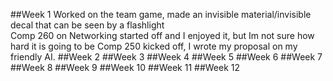 ##Week 1
Worked on the team game, made an invisible material/invisible decal that can be seen by a flashlight  
Comp 260 on Networking started off and I enjoyed it, but Im not sure how hard it is going to be
Comp 250 kicked off, I wrote my proposal on my friendly AI.
##Week 2
##Week 3
##Week 4
##Week 5
##Week 6
##Week 7
##Week 8
##Week 9
##Week 10
##Week 11
##Week 12
